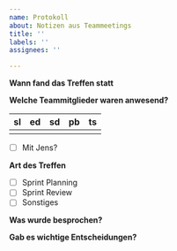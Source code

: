 ```yaml
---
name: Protokoll
about: Notizen aus Teammeetings
title: ''
labels: ''
assignees: ''

---
```


**Wann fand das Treffen statt**

**Welche Teammitglieder waren anwesend?**

| sl | ed | sd | pb | ts |
|:--:|:--:|:--:|:--:|:--:|
|    |    |    |    |    |

- [ ] Mit Jens?

**Art des Treffen**
<!-- mehrfachauswahl auch möglich -->
- [ ] Sprint Planning
- [ ] Sprint Review
- [ ] Sonstiges

**Was wurde besprochen?** 
<!-- z.B. issue nummer verlinken oder in einem kurzen Satz erläutern -->

**Gab es wichtige Entscheidungen?**
<!-- z.B. Feature XY wird umgesetzt mit der Einschränkung dass <...> weil <...> -->
